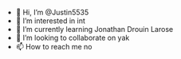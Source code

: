 - 👋 Hi, I’m @Justin5535
- 👀 I’m interested in int
- 🌱 I’m currently learning Jonathan Drouin Larose
- 💞️ I’m looking to collaborate on yak
- 📫 How to reach me no

<!---
Justin5535/Justin5535 is a ✨ special ✨ repository because its `README.md` (this file) appears on your GitHub profile.
You can click the Preview link to take a look at your changes.
--->
